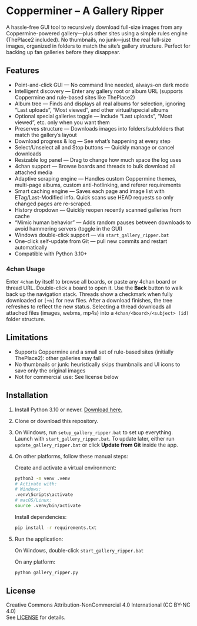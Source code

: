 # Copperminer – A Gallery Ripper

A hassle-free GUI tool to recursively download full-size images from any Coppermine-powered gallery—plus other sites using a simple rules engine (ThePlace2 included). No thumbnails, no junk—just the real full-size images, organized in folders to match the site’s gallery structure. Perfect for backing up fan galleries before they disappear.

## Features

- Point-and-click GUI — No command line needed, always-on dark mode
- Intelligent discovery — Enter any gallery root or album URL (supports Coppermine and rule-based sites like ThePlace2)
- Album tree — Finds and displays all real albums for selection, ignoring “Last uploads”, “Most viewed”, and other virtual/special albums
- Optional special galleries toggle — Include “Last uploads”, “Most viewed”, etc. only when you want them
- Preserves structure — Downloads images into folders/subfolders that match the gallery’s layout
- Download progress & log — See what’s happening at every step
- Select/Unselect all and Stop buttons — Quickly manage or cancel downloads
- Resizable log panel — Drag to change how much space the log uses
- 4chan support — Browse boards and threads to bulk download all attached media
- Adaptive scraping engine — Handles custom Coppermine themes, multi-page albums, custom anti-hotlinking, and referer requirements
- Smart caching engine — Saves each page and image list with ETag/Last-Modified info. Quick scans use HEAD requests so only changed pages are re-scraped.
- History dropdown — Quickly reopen recently scanned galleries from cache
- “Mimic human behavior” — Adds random pauses between downloads to avoid hammering servers (toggle in the GUI)
- Windows double-click support — via `start_gallery_ripper.bat`
- One-click self-update from Git — pull new commits and restart automatically
- Compatible with Python 3.10+

### 4chan Usage

Enter `4chan` by itself to browse all boards, or paste any 4chan board or thread URL. Double-click a board to open it. Use the **Back** button to walk back up the navigation stack. Threads show a checkmark when fully downloaded or `[+n]` for new files. After a download finishes, the tree refreshes to reflect the new status. Selecting a thread downloads all attached files (images, webms, mp4s) into a `4chan/<board>/<subject> (id)` folder structure.

## Limitations

- Supports Coppermine and a small set of rule-based sites (initially ThePlace2): other galleries may fail
- No thumbnails or junk: heuristically skips thumbnails and UI icons to save only the original images
- Not for commercial use: See license below

## Installation

1. Install Python 3.10 or newer. [Download here.](https://www.python.org/downloads/)
2. Clone or download this repository.
3. On Windows, run `setup_gallery_ripper.bat` to set up everything. Launch with `start_gallery_ripper.bat`.
   To update later, either run `update_gallery_ripper.bat` or click **Update from Git** inside the app.
4. On other platforms, follow these manual steps:

   Create and activate a virtual environment:

   ```bash
   python3 -m venv .venv
   # Activate with:
   # Windows:
   .venv\Scripts\activate
   # macOS/Linux:
   source .venv/bin/activate
   ```

   Install dependencies:

   ```bash
   pip install -r requirements.txt
   ```

5. Run the application:

   On Windows, double-click `start_gallery_ripper.bat`

   On any platform:

   ```bash
   python gallery_ripper.py
   ```

## License

Creative Commons Attribution-NonCommercial 4.0 International (CC BY-NC 4.0)  
See [LICENSE](LICENSE) for details.
